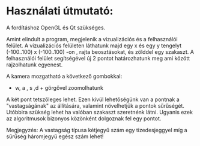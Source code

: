 # Használati útmutató:

A fordításhoz OpenGL és Qt szükséges.

Amint elindult a program, megjelenik a vizualizációs és a felhasználói felület.
A vizualizációs felületen láthatunk majd egy x és egy y tengelyt (-100..100) x (-100..100) -on , rajta beosztásokat, és zölddel egy szakaszt.
A felhasználói felület segítségével új 2 pontot határozhatunk meg ami között rajzolhatunk egyenest.

A kamera mozgatható a következő gombokkal:
 - w, a , s ,d + görgővel zoomolhatunk

A két pont tetszőleges lehet.
Ezen kívül lehetőségünk van a pontnak a "vastagságának" az állítására, valamint növelhetjük a pontok sűrűségét.
Utóbbira szükség lehet ha valóban szakaszt szeretnénk látni. Ugyanis ezek az algoritmusok bizonyos közönként dolgoznak fel egy pontot.

Megjegyzés:
 A vastagság típusa kétjegyű szám egy tizedesjeggyel míg a sűrűség háromjegyű egész szám lehet!
